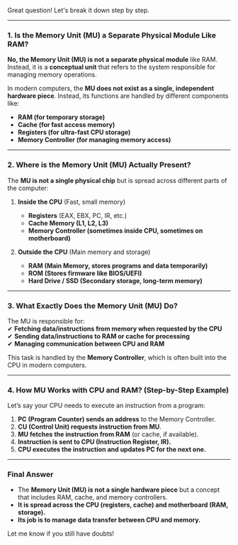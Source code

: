 Great question! Let's break it down step by step.

---

### **1. Is the Memory Unit (MU) a Separate Physical Module Like RAM?**

**No, the Memory Unit (MU) is not a separate physical module** like RAM. Instead, it is a **conceptual unit** that refers to the system responsible for managing memory operations.

In modern computers, the **MU does not exist as a single, independent hardware piece**. Instead, its functions are handled by different components like:

- **RAM (for temporary storage)**
- **Cache (for fast access memory)**
- **Registers (for ultra-fast CPU storage)**
- **Memory Controller (for managing memory access)**

---

### **2. Where is the Memory Unit (MU) Actually Present?**

The **MU is not a single physical chip** but is spread across different parts of the computer:

1. **Inside the CPU** (Fast, small memory)

   - **Registers** (EAX, EBX, PC, IR, etc.)
   - **Cache Memory (L1, L2, L3)**
   - **Memory Controller (sometimes inside CPU, sometimes on motherboard)**

2. **Outside the CPU** (Main memory and storage)
   - **RAM (Main Memory, stores programs and data temporarily)**
   - **ROM (Stores firmware like BIOS/UEFI)**
   - **Hard Drive / SSD (Secondary storage, long-term memory)**

---

### **3. What Exactly Does the Memory Unit (MU) Do?**

The MU is responsible for:  
✔ **Fetching data/instructions from memory when requested by the CPU**  
✔ **Sending data/instructions to RAM or cache for processing**  
✔ **Managing communication between CPU and RAM**

This task is handled by the **Memory Controller**, which is often built into the CPU in modern computers.

---

### **4. How MU Works with CPU and RAM? (Step-by-Step Example)**

Let’s say your CPU needs to execute an instruction from a program:

1. **PC (Program Counter) sends an address** to the Memory Controller.
2. **CU (Control Unit) requests instruction from MU**.
3. **MU fetches the instruction from RAM** (or cache, if available).
4. **Instruction is sent to CPU (Instruction Register, IR).**
5. **CPU executes the instruction and updates PC for the next one.**

---

### **Final Answer**

- The **Memory Unit (MU) is not a single hardware piece** but a concept that includes RAM, cache, and memory controllers.
- **It is spread across the CPU (registers, cache) and motherboard (RAM, storage).**
- **Its job is to manage data transfer between CPU and memory.**

Let me know if you still have doubts!
